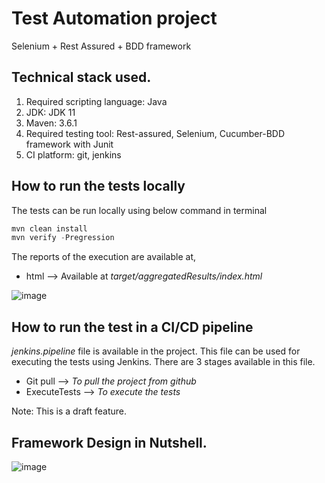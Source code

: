 # Test Automation project
Selenium + Rest Assured + BDD framework

## Technical stack used.
  1. Required scripting language: Java 
  2. JDK: JDK 11
  3. Maven: 3.6.1
  4. Required testing tool: Rest-assured, Selenium, Cucumber-BDD framework with Junit
  5. CI platform: git, jenkins

## How to run the tests locally
The tests can be run locally using below command in terminal
```java
mvn clean install
mvn verify -Pregression
```

The reports of the execution are available at,
* html --> Available at *target/aggregatedResults/index.html*

![image](https://user-images.githubusercontent.com/23377173/127638269-89ca257f-0a4b-4eae-9b09-6290c69216f2.png)

## How to run the test in a CI/CD pipeline
_jenkins.pipeline_ file is available in the project. This file can be used for executing the tests using Jenkins.
There are 3 stages available in this file.
* Git pull --> *To pull the project from github*
* ExecuteTests --> *To execute the tests*

Note: This is a draft feature.

## Framework Design in Nutshell.

![image](https://user-images.githubusercontent.com/23377173/127639877-81cb72e6-a4f2-44a0-9f45-939497ada156.png)

